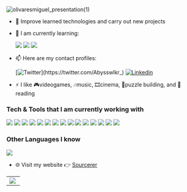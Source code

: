 ![olivaresmiguel_presentation(1)](https://github.com/Abysswlkr/Abysswlkr/assets/101478322/c4eaf304-795b-4ce0-8fd6-ab35bead5079)


- 🔭  Improve learned technologies and carry out new projects
  
- 🌱 I am currently learning:

    <img src="https://img.shields.io/badge/Go-00ADD8?style=for-the-badge&logo=go&logoColor=white"> <img src= "https://img.shields.io/badge/Godot-00ADD8?style=for-the-badge&logo=godot-engine&logoColor=white">
    <img src="https://img.shields.io/badge/Microsoft_Azure-0089D6?style=for-the-badge&logo=microsoft-azure&logoColor=white">

- 📫 Here are my contact profiles:

    [![Twitter](https://img.shields.io/badge/Twitter-1DA1F2?style=for-the-badge&logo=twitter&logoColor=white&link=https://twitter.com/Abysswlkr_)](https://twitter.com/Abysswlkr_)
    [![Linkedin](https://img.shields.io/badge/LinkedIn-0077B5?style=for-the-badge&logo=linkedin&logoColor=white&link=https://www.linkedin.com/in/molivaresb/)](https://www.linkedin.com/in/molivaresb/)

    
- ⚡  I like 🎮videogames, 🎶music, 🎞cinema, 🧐puzzle building, and 📝reading 

### Tech & Tools that I am currently working with

<img src="https://img.shields.io/badge/HTML5-E34F26?style=for-the-badge&logo=html5&logoColor=white"> <img src="https://img.shields.io/badge/CSS3-1572B6?style=for-the-badge&logo=css3&logoColor=white">
<img src="https://img.shields.io/badge/TypeScript-007ACC?style=for-the-badge&logo=typescript&logoColor=white">
<img src="https://img.shields.io/badge/Angular-DD0031?style=for-the-badge&logo=angular&logoColor=white">
<img src="https://img.shields.io/badge/Django-092E20?style=for-the-badge&logo=django&logoColor=white">
<img src="https://img.shields.io/badge/.NET-5C2D91?style=for-the-badge&logo=.net&logoColor=white">
<img src="https://img.shields.io/badge/Node.js-43853D?style=for-the-badge&logo=node.js&logoColor=white">
<img src="https://img.shields.io/badge/Express.js-404D59?style=for-the-badge">
<img src="https://img.shields.io/badge/Bootstrap-563D7C?style=for-the-badge&logo=bootstrap&logoColor=white">
<img src="https://img.shields.io/badge/jQuery-0769AD?style=for-the-badge&logo=jquery&logoColor=white">
<img src="https://img.shields.io/badge/sequelize-323330?style=for-the-badge&logo=sequelize&logoColor=blue">
<img src="https://img.shields.io/badge/Jest-323330?style=for-the-badge&logo=Jest&logoColor=white">
<img src="https://img.shields.io/badge/Python-14354C?style=for-the-badge&logo=python&logoColor=white">
<img src="https://img.shields.io/badge/Visual_Studio-5C2D91?style=for-the-badge&logo=visual%20studio&logoColor=white">
<img src="https://img.shields.io/badge/Visual_Studio_Code-0078D4?style=for-the-badge&logo=visual%20studio%20code&logoColor=white">

### Other Languages I know
<img src="https://img.shields.io/badge/Java-ED8B00?style=for-the-badge&logo=openjdk&logoColor=white">

- 🌐 Visit my website :point_right: [Sourcerer]([molibdev.github.io](https://abysswlkr.github.io/molibdev.github.io/))

<table width="100%"  border="0" cellpadding="0" cellspacing="0">
  <tr>
    <td align="center">
      <img align="left" src="https://github-readme-stats.vercel.app/api?username=Abysswlkr&show_icons=true&theme=dracula" />
    </td>
  </tr>
</table>

